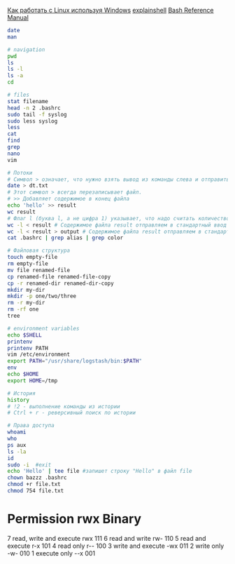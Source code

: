 [Как работать с Linux используя Windows](https://guides.hexlet.io/ru/ubuntu-linux-in-windows/?_gl=1*1rc0kuf*_ga*MzQ5MTg0MzY5LjE3MjUwODE3NzA.*_ga_PM3R85EKHN*MTcyODYzMTAyNS4xNTIuMS4xNzI4NjMxMTE4LjAuMC4w*_ga_WWGZ6EVHEY*MTcyODYzMTAyNS4zNC4xLjE3Mjg2MzEwNTguMjcuMC4w)
[explainshell](https://explainshell.com/)
[Bash Reference Manual](https://www.gnu.org/software/bash/manual/bash.html)
```bash 
date
man

# navigation
pwd
ls
ls -l
ls -a
cd

# files
stat filename
head -n 2 .bashrc
sudo tail -f syslog
sudo less syslog
less
cat
find
grep
nano
vim

# Потоки
# Символ > означает, что нужно взять вывод из команды слева и отправить его в файл, указанный справа. 
date > dt.txt
# Этот символ > всегда перезаписывает файл.
# >> Добавляет содержимое в конец файла
echo 'hello' >> result
wc result
# Флаг l (буква l, а не цифра 1) указывает, что надо считать количество строк
wc -l < result # Содержимое файла result отправляем в стандартный ввод команды wc
wc -l < result > output # Содержимое файла result отправляем в стандартный ввод команды wc, а вывод направляем в файл output
cat .bashrc | grep alias | grep color

# Файловая структура
touch empty-file
rm empty-file
mv file renamed-file
cp renamed-file renamed-file-copy
cp -r renamed-dir renamed-dir-copy
mkdir my-dir
mkdir -p one/two/three
rm -r my-dir
rm -rf one
tree

# environment variables
echo $SHELL
printenv
printenv PATH
vim /etc/environment
export PATH="/usr/share/logstash/bin:$PATH"
env
echo $HOME
export HOME=/tmp

# История
history
# !2 - выполнение команды из истории
# Ctrl + r - реверсивный поиск по истории

# Права доступа
whoami
who
ps aux
ls -la
id
sudo -i  #exit
echo 'Hello' | tee file #запишет строку "Hello" в файл file
chown bazzz .bashrc
chmod +r file.txt
chmod 754 file.txt
```
#	Permission	rwx	Binary
7	read, write and execute	rwx	111
6	read and write			rw-	110
5	read and execute		r-x	101
4	read only				r--	100
3	write and execute		-wx	011
2	write only				-w-	010
1	execute only			--x	001
